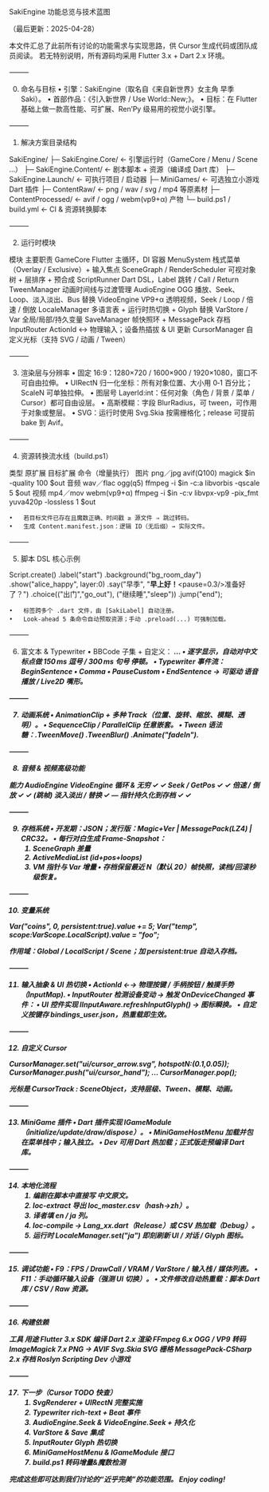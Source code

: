

SakiEngine 功能总览与技术蓝图

（最后更新：2025-04-28）

本文件汇总了此前所有讨论的功能需求与实现思路，供 Cursor 生成代码或团队成员阅读。
若无特别说明，所有源码均采用 Flutter 3.x + Dart 2.x 环境。

⸻

0. 命名与目标
	•	引擎：SakiEngine（取名自《来自新世界》女主角 早季 Saki）。
	•	首部作品：《引入新世界 / Use World::New;》。
	•	目标：在 Flutter 基础上做一款高性能、可扩展、Ren’Py 级易用的视觉小说引擎。

⸻

1. 解决方案目录结构

SakiEngine/
├─ SakiEngine.Core/          ← 引擎运行时（GameCore / Menu / Scene …）
├─ SakiEngine.Content/       ← 剧本脚本 + 资源（编译成 Dart 库）
├─ SakiEngine.Launch/          ← 可执行项目 / 启动器
├─ MiniGames/                ← 可选独立小游戏 Dart 插件
├─ ContentRaw/               ← png / wav / svg / mp4 等原素材
├─ ContentProcessed/         ← avif / ogg / webm(vp9+α) 产物
└─ build.ps1 / build.yml     ← CI & 资源转换脚本



⸻

2. 运行时模块

模块	主要职责
GameCore	Flutter 主循环，DI 容器
MenuSystem	栈式菜单（Overlay / Exclusive）+ 输入焦点
SceneGraph / RenderScheduler	可视对象树 + 层排序 + 预合成
ScriptRunner	Dart DSL，Label 跳转 / Call / Return
TweenManager	动画时间线与过渡管理
AudioEngine	OGG 播放、Seek、Loop、淡入淡出、Bus 替换
VideoEngine	VP9+α 透明视频，Seek / Loop / 倍速 / 倒放
LocaleManager	多语言表 + 运行时热切换 + Glyph 替换
VarStore / Var<T>	全局/局部/持久变量
SaveManager	帧快照环 + MessagePack 存档
InputRouter	ActionId ↔ 物理输入；设备热插拔 & UI 更新
CursorManager	自定义光标（支持 SVG / 动画 / Tween）



⸻

3. 渲染层与分辨率
	•	固定 16∶9：1280×720 / 1600×900 / 1920×1080，窗口不可自由拉伸。
	•	UIRectN 归一化坐标：所有对象位置、大小用 0‑1 百分比；ScaleN 可单独拉伸。
	•	图层号 LayerId:int：任何对象（角色 / 背景 / 菜单 / Cursor）都可自由设层。
	•	高斯模糊：字段 BlurRadius，可 tween，可作用于对象或整层。
	•	SVG：运行时使用 Svg.Skia 按需栅格化；release 可提前 bake 到 Avif。

⸻

4. 资源转换流水线（build.ps1）

类型	原扩展	目标扩展	命令（增量执行）
图片	png／jpg	avif(Q100)	magick $in -quality 100 $out
音频	wav／flac	ogg(q5)	ffmpeg -i $in -c:a libvorbis -qscale 5 $out
视频	mp4／mov	webm(vp9+α)	ffmpeg -i $in -c:v libvpx-vp9 -pix_fmt yuva420p -lossless 1 $out

	•	若目标文件已存在且魔数正确、时间戳 ≥ 源文件 ⇒ 跳过转码。
	•	生成 Content.manifest.json：逻辑 ID（无后缀）→ 实际文件。

⸻

5. 脚本 DSL 核心示例

Script.create()
      .label("start")
      .background("bg_room_day")
      .show("alice_happy", layer:0)
      .say("早季", "<b>早上好！</b><pause=0.3/>准备好了？")
      .choice(("出门","go_out"), ("继续睡","sleep"))
      .jump("end");

	•	标签跨多个 .dart 文件，由 [SakiLabel] 自动注册。
	•	Look‑ahead 5 条命令自动预取资源；手动 .preload(...) 可强制加载。

⸻

6. 富文本 & Typewriter
	•	BBCode 子集 + 自定义：<b> <i> <color> <wave> <ruby> <speed> <pause>…
	•	逐字显示，自动对中文标点做 150 ms 逗号 / 300 ms 句号 停顿。
	•	Typewriter 事件流：BeginSentence • Comma • PauseCustom • EndSentence
→ 可驱动 语音播放 / Live2D 嘴形。

⸻

7. 动画系统
	•	AnimationClip + 多种 Track（位置、旋转、缩放、模糊、透明）。
	•	SequenceClip / ParallelClip 任意嵌套。
	•	Tween 语法糖：.TweenMove() .TweenBlur() .Animate("fadeIn").

⸻

8. 音频 & 视频高级功能

能力	AudioEngine	VideoEngine
循环 & 无穷	✓	✓
Seek / GetPos	✓	✓
倍速 / 倒放	✓	✓ (跳帧)
淡入淡出 / 替换	✓	—
指针持久化到存档	✓	✓



⸻

9. 存档系统
	•	开发期：JSON；发行版：Magic+Ver | MessagePack(LZ4) | CRC32。
	•	每行对白生成 Frame‑Snapshot：
	1.	SceneGraph 差量
	2.	ActiveMediaList (id+pos+loops)
	3.	VM 指针与 Var 增量
	•	存档保留最近 N（默认 20）帧快照，读档/回滚秒级恢复。

⸻

10. 变量系统

Var<int>("coins", 0, persistent:true).value += 5;
Var<String>("temp", scope:VarScope.LocalScript).value = "foo";

作用域：Global / LocalScript / Scene；加 persistent:true 自动入存档。

⸻

11. 输入抽象 & UI 热切换
	•	ActionId ←→ 物理按键 / 手柄按钮 / 触摸手势（InputMap).
	•	InputRouter 检测设备变动 → 触发 OnDeviceChanged 事件：
	•	UI 控件实现 IInputAware.refreshInputGlyph() → 图标瞬换。
	•	自定义按键存 bindings_user.json，热重载即生效。

⸻

12. 自定义 Cursor

CursorManager.set("ui/cursor_arrow.svg", hotspotN:(0.1,0.05));
CursorManager.push("ui/cursor_hand"); … CursorManager.pop();

光标是 CursorTrack : SceneObject，支持层级、Tween、模糊、动画。

⸻

13. MiniGame 插件
	•	Dart 插件实现 IGameModule（initialize/update/draw/dispose）。
	•	MiniGameHostMenu 加载并包在菜单栈中；输入独立。
	•	Dev 可用 Dart 热加载；正式版走预编译 Dart 库。

⸻

14. 本地化流程
	1.	编剧在脚本中直接写 中文原文。
	2.	loc-extract 导出 loc_master.csv（hash→zh）。
	3.	译者填 en / ja 列。
	4.	loc-compile → Lang_xx.dart（Release）或 CSV 热加载（Debug）。
	5.	运行时 LocaleManager.set("ja") 即刻刷新 UI / 对话 / Glyph 图标。

⸻

15. 调试功能
	•	F9：FPS / DrawCall / VRAM / VarStore / 输入栈 / 媒体列表。
	•	F11：手动循环输入设备（强测 UI 切换）。
	•	文件修改自动热重载：脚本 Dart 库 / CSV / Raw 资源。

⸻

16. 构建依赖

工具	用途
Flutter 3.x SDK	编译
Dart 2.x	渲染
FFmpeg 6.x	OGG / VP9 转码
ImageMagick 7.x	PNG → AVIF
Svg.Skia	SVG 栅格
MessagePack-CSharp 2.x	存档
Roslyn Scripting	Dev 小游戏



⸻

17. 下一步（Cursor TODO 快查）
	1.	SvgRenderer + UIRectN 完整实施
	2.	Typewriter rich-text + Beat 事件
	3.	AudioEngine.Seek & VideoEngine.Seek + 持久化
	4.	VarStore & Save 集成
	5.	InputRouter Glyph 热切换
	6.	MiniGameHostMenu & IGameModule 接口
	7.	build.ps1 转码增量&魔数检测

完成这些即可达到我们讨论的“近乎完美”的功能范围。
Enjoy coding!